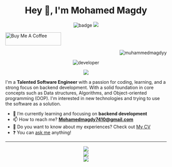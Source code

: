 <h1 align="center"> Hey 👋, I'm Mohamed Magdy </h1>

<div align="center">
  
  ![badge](https://aktive.kerolloz.dev/egypt/MuhammedMagdyy?label=&color=12100E&style=for-the-badge&rnkPrefix=Ranked%20&rnkSuffix=%20In%20Egypt)
  <img src="https://komarev.com/ghpvc/?username=MuhammedMagdyy&color=12100E&style=for-the-badge&label=VIEWS&abbreviated=true"/>
  
</div>

<a href="https://buymeacoffee.com/megzz" target="_blank"><img src="https://cdn.buymeacoffee.com/buttons/default-orange.png" alt="Buy Me A Coffee" height="41" width="174"></a>

<p align="right"> <img src="https://komarev.com/ghpvc/?username=muhammedmagdyy&label=Profile%20views&color=0e75b6&style=flat" alt="muhammedmagdyy" /> </p>

<div align="center">
        <img src='https://user-images.githubusercontent.com/60513866/193420194-36d02223-e2b7-4f5b-9327-6a331b842456.gif' alt='developer' />
</div>

<p align="center">
        <a href="https://github.com/DenverCoder1/readme-typing-svg"><img src="https://readme-typing-svg.herokuapp.com?color=36BCF7FF&center=true&vCenter=true&lines=Software+Engineer;have+a+passion+for+coding+and+learning&center=true&width=500&height=50"></a>
</p>

<p>
I'm a <strong>Talented Software Engineer</strong> with a passion for coding, learning, and a strong focus on backend development. With a solid foundation in core concepts such as Data structures, Algorithms, and Object-oriented programming (OOP). I'm interested in new technologies and trying to use the software as a solution.
</p>

- 🌱 I’m currently learning and focusing on **backend development** 
- 📫 How to reach me? **Mohamedmagdy7410@gmail.com**
- 📄 Do you want to know about my experiences? Check out <a href="https://drive.google.com/file/d/1WBVOSu5aGwcfKO66nrtQudq-7wtil9wJ/view" target="_blank">My CV</a>
- ❓ You can <a href="https://github.com/MuhammedMagdyy/MuhammedMagdyy/discussions">ask me</a> anything!
<!-- ⁉ You can <a href="https://curiouscat.live/0xMeGzz" target="_blank">ask</a> me anything -->

<hr />

<!--
## 🤯 Competitive Programming Profiles

<p align="center">
     <a href="https://codeforces.com/profile/MeGzz"><img src="https://bit.ly/37EpMXq" width="50px" title="Codeforces" alt="Codeforces"/></a>
     <a href="https://www.hackerrank.com/Muhammed_Magdy"><img src="https://bit.ly/3NbH5yd" width="50px" title="Hackerrrank" alt="Hackerrank"/></a>
     <a href="https://leetcode.com/Muhammed_Magdy"><img src="https://bit.ly/39YnDXx" width="50px" title="Leetcode" alt="Leetcode"/></a>
     <a href="https://atcoder.jp/users/MeGzz"><img src="https://bit.ly/3Ne9x2G" width="50px" title="AtCoder" alt="AtCoder"/></a>
</p>

## 💻 Tools & Technologies
-->

<p align=center>
  <a href="https://skillicons.dev">
    <img src="https://skillicons.dev/icons?i=cpp,javascript,typescript,html,css" /><br/>
    <img src="https://skillicons.dev/icons?i=nodejs,express,mysql,prisma,redis" /><br/>
    <img src="https://skillicons.dev/icons?i=docker,linux,git,github,azure" /><br/>
  </a>
</p>

<!-- Comments -->
<!-- <p align="center">
        <img src="https://skillicons.dev/icons?i=cpp" alt="CPP" width="55px" title="CPP">        
        <img src="https://skillicons.dev/icons?i=js" alt="JavaScript" width="55px" title="JavaScript">
        <img src="https://github.com/tandpfun/skill-icons/blob/main/icons/TypeScript.svg" alt="TypeScript" width="55px" title="TypeScript">
        <img src="https://skillicons.dev/icons?i=html" alt="HTML" width="55px" title="HTML">
        <img src="https://skillicons.dev/icons?i=css" alt="CSS" width="55px" title="CSS">
        <img src="https://github.com/tandpfun/skill-icons/blob/main/icons/NodeJS-Dark.svg" alt="Nodejs" width="55px" title="Nodejs">
       <img src="https://github.com/tandpfun/skill-icons/blob/main/icons/Scala-Dark.svg" alt="Scala" width="55px" title="Scala"> -->
<!--             <br/>
        <img src="https://github.com/tandpfun/skill-icons/blob/main/icons/ExpressJS-Dark.svg" alt="Express.js" width="55px" title="Express.js">
        <img src="https://github.com/tandpfun/skill-icons/blob/main/icons/MySQL-Dark.svg" alt="MySQL" width="55px" title="MySQL">
        <img src="https://github.com/tandpfun/skill-icons/blob/main/icons/Prisma.svg" alt="Prisma" width="55px" title="Prisma">
        <img src="https://github.com/tandpfun/skill-icons/blob/main/icons/Docker.svg" alt="Docker" width="55px" title="Docker">
        <img src="https://github.com/tandpfun/skill-icons/blob/main/icons/Sequelize-Dark.svg" alt="Sequelize" width="55px" title="Sequelize"> -->
<!--             <br/>
        <img src="https://github.com/tandpfun/skill-icons/blob/main/icons/Linux-Dark.svg" alt="Linux" width="55px" title="Linux">
        <img src="https://github.com/tandpfun/skill-icons/blob/main/icons/Git.svg" alt="Git" width="55px" title="Git">
        <img src="https://github.com/tandpfun/skill-icons/blob/main/icons/Github-Dark.svg" alt="GitHub" width="55px" title="GitHub">  -->
<!-- </p> -->
<!--    <img src="https://bit.ly/37Epy2y" alt="C++" width="60px" title="C++">  -->
<!--    <img src="https://bit.ly/3stK11q" alt="Python" width="55px" title="Python">  -->
<!--    <img src="https://github.com/tandpfun/skill-icons/blob/main/icons/MongoDB.svg" alt="MongoDB" width="55px" title="MongoDB"> -->
<!--    <img src="https://bit.ly/3LaG6Nx" alt="Linux" width="55px" title="Linux"> -->    
<!--    <img src="https://bit.ly/3yvoEjR" alt="Git" width="55px" title="Git"> -->
<!--    <img src="https://github.com/tandpfun/skill-icons/blob/main/icons/Postman.svg" alt="Postman" width="55px" title="Postman"> -->
<!--    <img src="https://bit.ly/3wvo4Ai" alt="Github" width="55px" title="Github"> -->      
<!--
        <div align="right">
                <img src='https://user-images.githubusercontent.com/60513866/165189789-37c3c5de-ea7a-4284-90eb-b3b7ce747fc2.gif' alt='Awesome Matrix Code' width="400" height="191" />
        </div>
-->

<!--    https://github.com/MarikIshtar007/MarikIshtar007/blob/master/images/matrix.gif -->
